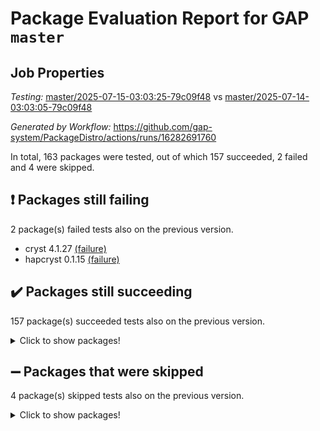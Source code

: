 # Package Evaluation Report for GAP `master`

## Job Properties

*Testing:* [master/2025-07-15-03:03:25-79c09f48](https://github.com/gap-system/PackageDistro/blob/data/reports/master/2025-07-15-03:03:25-79c09f48) vs [master/2025-07-14-03:03:05-79c09f48](https://github.com/gap-system/PackageDistro/blob/data/reports/master/2025-07-14-03:03:05-79c09f48)

*Generated by Workflow:* https://github.com/gap-system/PackageDistro/actions/runs/16282691760

In total, 163 packages were tested, out of which 157 succeeded, 2 failed and 4 were skipped.

## :exclamation: Packages still failing

2 package(s) failed tests also on the previous version.
- cryst 4.1.27 [(failure)](https://github.com/gap-system/PackageDistro/actions/runs/16282691760/job/45975614556)
- hapcryst 0.1.15 [(failure)](https://github.com/gap-system/PackageDistro/actions/runs/16282691760/job/45975614612)

## :heavy_check_mark: Packages still succeeding

157 package(s) succeeded tests also on the previous version.
<details><summary>Click to show packages!</summary>

- 4ti2interface 2024.11-01 [(success)](https://github.com/gap-system/PackageDistro/actions/runs/16282691760/job/45975614523)
- ace 5.7.0 [(success)](https://github.com/gap-system/PackageDistro/actions/runs/16282691760/job/45975614515)
- aclib 1.3.2 [(success)](https://github.com/gap-system/PackageDistro/actions/runs/16282691760/job/45975614522)
- agt 0.3.1 [(success)](https://github.com/gap-system/PackageDistro/actions/runs/16282691760/job/45975614524)
- alco 1.1.1 [(success)](https://github.com/gap-system/PackageDistro/actions/runs/16282691760/job/45975614540)
- alnuth 3.2.1 [(success)](https://github.com/gap-system/PackageDistro/actions/runs/16282691760/job/45975614519)
- anupq 3.3.1 [(success)](https://github.com/gap-system/PackageDistro/actions/runs/16282691760/job/45975614530)
- atlasrep 2.1.9 [(success)](https://github.com/gap-system/PackageDistro/actions/runs/16282691760/job/45975614521)
- autodoc 2025.05.09 [(success)](https://github.com/gap-system/PackageDistro/actions/runs/16282691760/job/45975614527)
- automata 1.16 [(success)](https://github.com/gap-system/PackageDistro/actions/runs/16282691760/job/45975614526)
- automgrp 1.3.3 [(success)](https://github.com/gap-system/PackageDistro/actions/runs/16282691760/job/45975614529)
- autpgrp 1.11.1 [(success)](https://github.com/gap-system/PackageDistro/actions/runs/16282691760/job/45975614547)
- cap 2025.07-02 [(success)](https://github.com/gap-system/PackageDistro/actions/runs/16282691760/job/45975614532)
- caratinterface 2.3.7 [(success)](https://github.com/gap-system/PackageDistro/actions/runs/16282691760/job/45975614543)
- cddinterface 2025.06.24 [(success)](https://github.com/gap-system/PackageDistro/actions/runs/16282691760/job/45975614538)
- circle 1.6.6 [(success)](https://github.com/gap-system/PackageDistro/actions/runs/16282691760/job/45975614531)
- classicpres 1.22 [(success)](https://github.com/gap-system/PackageDistro/actions/runs/16282691760/job/45975614544)
- cohomolo 1.6.11 [(success)](https://github.com/gap-system/PackageDistro/actions/runs/16282691760/job/45975614539)
- congruence 1.2.7 [(success)](https://github.com/gap-system/PackageDistro/actions/runs/16282691760/job/45975614534)
- corefreesub 0.6 [(success)](https://github.com/gap-system/PackageDistro/actions/runs/16282691760/job/45975614542)
- corelg 1.57 [(success)](https://github.com/gap-system/PackageDistro/actions/runs/16282691760/job/45975614536)
- crime 1.6 [(success)](https://github.com/gap-system/PackageDistro/actions/runs/16282691760/job/45975614537)
- crisp 1.4.6 [(success)](https://github.com/gap-system/PackageDistro/actions/runs/16282691760/job/45975614545)
- crypting 0.10.6 [(success)](https://github.com/gap-system/PackageDistro/actions/runs/16282691760/job/45975614550)
- crystcat 1.1.10 [(success)](https://github.com/gap-system/PackageDistro/actions/runs/16282691760/job/45975614553)
- ctbllib 1.3.11 [(success)](https://github.com/gap-system/PackageDistro/actions/runs/16282691760/job/45975614555)
- cubefree 1.20 [(success)](https://github.com/gap-system/PackageDistro/actions/runs/16282691760/job/45975614558)
- curlinterface 2.4.2 [(success)](https://github.com/gap-system/PackageDistro/actions/runs/16282691760/job/45975614561)
- cvec 2.8.4 [(success)](https://github.com/gap-system/PackageDistro/actions/runs/16282691760/job/45975614563)
- datastructures 0.3.3 [(success)](https://github.com/gap-system/PackageDistro/actions/runs/16282691760/job/45975614583)
- deepthought 1.0.9 [(success)](https://github.com/gap-system/PackageDistro/actions/runs/16282691760/job/45975614569)
- design 1.8.2 [(success)](https://github.com/gap-system/PackageDistro/actions/runs/16282691760/job/45975614559)
- difsets 2.3.1 [(success)](https://github.com/gap-system/PackageDistro/actions/runs/16282691760/job/45975614562)
- digraphs 1.10.0 [(success)](https://github.com/gap-system/PackageDistro/actions/runs/16282691760/job/45975614594)
- edim 1.3.8 [(success)](https://github.com/gap-system/PackageDistro/actions/runs/16282691760/job/45975614571)
- example 4.4.1 [(success)](https://github.com/gap-system/PackageDistro/actions/runs/16282691760/job/45975614592)
- examplesforhomalg 2023.10-01 [(success)](https://github.com/gap-system/PackageDistro/actions/runs/16282691760/job/45975614577)
- factint 1.6.3 [(success)](https://github.com/gap-system/PackageDistro/actions/runs/16282691760/job/45975614568)
- ferret 1.0.14 [(success)](https://github.com/gap-system/PackageDistro/actions/runs/16282691760/job/45975614566)
- fga 1.5.0 [(success)](https://github.com/gap-system/PackageDistro/actions/runs/16282691760/job/45975614578)
- fining 1.5.6 [(success)](https://github.com/gap-system/PackageDistro/actions/runs/16282691760/job/45975614570)
- float 1.0.7 [(success)](https://github.com/gap-system/PackageDistro/actions/runs/16282691760/job/45975614581)
- format 1.4.4 [(success)](https://github.com/gap-system/PackageDistro/actions/runs/16282691760/job/45975614564)
- forms 1.2.13 [(success)](https://github.com/gap-system/PackageDistro/actions/runs/16282691760/job/45975614600)
- fplsa 1.2.6 [(success)](https://github.com/gap-system/PackageDistro/actions/runs/16282691760/job/45975614582)
- fr 2.4.13 [(success)](https://github.com/gap-system/PackageDistro/actions/runs/16282691760/job/45975614590)
- francy 2.0.3 [(success)](https://github.com/gap-system/PackageDistro/actions/runs/16282691760/job/45975614617)
- fwtree 1.3 [(success)](https://github.com/gap-system/PackageDistro/actions/runs/16282691760/job/45975614587)
- gapdoc 1.6.7 [(success)](https://github.com/gap-system/PackageDistro/actions/runs/16282691760/job/45975614604)
- gauss 2024.11-01 [(success)](https://github.com/gap-system/PackageDistro/actions/runs/16282691760/job/45975614610)
- gaussforhomalg 2024.08-01 [(success)](https://github.com/gap-system/PackageDistro/actions/runs/16282691760/job/45975614585)
- gbnp 1.1.0 [(success)](https://github.com/gap-system/PackageDistro/actions/runs/16282691760/job/45975614588)
- generalizedmorphismsforcap 2025.07-01 [(success)](https://github.com/gap-system/PackageDistro/actions/runs/16282691760/job/45975614603)
- genss 1.6.9 [(success)](https://github.com/gap-system/PackageDistro/actions/runs/16282691760/job/45975614628)
- gradedmodules 2024.12-01 [(success)](https://github.com/gap-system/PackageDistro/actions/runs/16282691760/job/45975614630)
- gradedringforhomalg 2024.07-01 [(success)](https://github.com/gap-system/PackageDistro/actions/runs/16282691760/job/45975614605)
- grape 4.9.2 [(success)](https://github.com/gap-system/PackageDistro/actions/runs/16282691760/job/45975614609)
- groupoids 1.77 [(success)](https://github.com/gap-system/PackageDistro/actions/runs/16282691760/job/45975614611)
- grpconst 2.6.5 [(success)](https://github.com/gap-system/PackageDistro/actions/runs/16282691760/job/45975614602)
- guarana 0.96.3 [(success)](https://github.com/gap-system/PackageDistro/actions/runs/16282691760/job/45975614624)
- guava 3.20 [(success)](https://github.com/gap-system/PackageDistro/actions/runs/16282691760/job/45975614644)
- hap 1.68 [(success)](https://github.com/gap-system/PackageDistro/actions/runs/16282691760/job/45975614615)
- hecke 1.5.4 [(success)](https://github.com/gap-system/PackageDistro/actions/runs/16282691760/job/45975614614)
- help 4.0 [(success)](https://github.com/gap-system/PackageDistro/actions/runs/16282691760/job/45975614616)
- homalg 2024.01-01 [(success)](https://github.com/gap-system/PackageDistro/actions/runs/16282691760/job/45975614633)
- homalgtocas 2023.11-01 [(success)](https://github.com/gap-system/PackageDistro/actions/runs/16282691760/job/45975614634)
- ibnp 0.15 [(success)](https://github.com/gap-system/PackageDistro/actions/runs/16282691760/job/45975614663)
- idrel 2.48 [(success)](https://github.com/gap-system/PackageDistro/actions/runs/16282691760/job/45975614623)
- images 1.3.3 [(success)](https://github.com/gap-system/PackageDistro/actions/runs/16282691760/job/45975614632)
- intpic 0.4.0 [(success)](https://github.com/gap-system/PackageDistro/actions/runs/16282691760/job/45975614636)
- io 4.9.3 [(success)](https://github.com/gap-system/PackageDistro/actions/runs/16282691760/job/45975614653)
- io_forhomalg 2023.02-04 [(success)](https://github.com/gap-system/PackageDistro/actions/runs/16282691760/job/45975614639)
- irredsol 1.4.4 [(success)](https://github.com/gap-system/PackageDistro/actions/runs/16282691760/job/45975614637)
- json 2.2.3 [(success)](https://github.com/gap-system/PackageDistro/actions/runs/16282691760/job/45975614648)
- jupyterkernel 1.5.1 [(success)](https://github.com/gap-system/PackageDistro/actions/runs/16282691760/job/45975614638)
- jupyterviz 1.5.6 [(success)](https://github.com/gap-system/PackageDistro/actions/runs/16282691760/job/45975614646)
- kan 1.37 [(success)](https://github.com/gap-system/PackageDistro/actions/runs/16282691760/job/45975614642)
- kbmag 1.5.11 [(success)](https://github.com/gap-system/PackageDistro/actions/runs/16282691760/job/45975614650)
- laguna 3.9.7 [(success)](https://github.com/gap-system/PackageDistro/actions/runs/16282691760/job/45975614656)
- liealgdb 2.2.1 [(success)](https://github.com/gap-system/PackageDistro/actions/runs/16282691760/job/45975614672)
- liepring 2.9.1 [(success)](https://github.com/gap-system/PackageDistro/actions/runs/16282691760/job/45975614652)
- liering 2.4.2 [(success)](https://github.com/gap-system/PackageDistro/actions/runs/16282691760/job/45975614643)
- linearalgebraforcap 2025.07-03 [(success)](https://github.com/gap-system/PackageDistro/actions/runs/16282691760/job/45975614655)
- lins 0.9 [(success)](https://github.com/gap-system/PackageDistro/actions/runs/16282691760/job/45975614658)
- localizeringforhomalg 2023.10-01 [(success)](https://github.com/gap-system/PackageDistro/actions/runs/16282691760/job/45975614826)
- loops 3.4.4 [(success)](https://github.com/gap-system/PackageDistro/actions/runs/16282691760/job/45975614677)
- lpres 1.1.1 [(success)](https://github.com/gap-system/PackageDistro/actions/runs/16282691760/job/45975614654)
- majoranaalgebras 1.5.2 [(success)](https://github.com/gap-system/PackageDistro/actions/runs/16282691760/job/45975614666)
- mapclass 1.4.6 [(success)](https://github.com/gap-system/PackageDistro/actions/runs/16282691760/job/45975614714)
- matgrp 0.71 [(success)](https://github.com/gap-system/PackageDistro/actions/runs/16282691760/job/45975614673)
- matricesforhomalg 2024.11-02 [(success)](https://github.com/gap-system/PackageDistro/actions/runs/16282691760/job/45975614671)
- modisom 3.0.0 [(success)](https://github.com/gap-system/PackageDistro/actions/runs/16282691760/job/45975614662)
- modulepresentationsforcap 2025.06-02 [(success)](https://github.com/gap-system/PackageDistro/actions/runs/16282691760/job/45975614669)
- modules 2024.12-01 [(success)](https://github.com/gap-system/PackageDistro/actions/runs/16282691760/job/45975614686)
- monoidalcategories 2025.07-06 [(success)](https://github.com/gap-system/PackageDistro/actions/runs/16282691760/job/45975614694)
- nconvex 2024.12-01 [(success)](https://github.com/gap-system/PackageDistro/actions/runs/16282691760/job/45975614676)
- nilmat 1.4.2 [(success)](https://github.com/gap-system/PackageDistro/actions/runs/16282691760/job/45975614690)
- nock 1.5 [(success)](https://github.com/gap-system/PackageDistro/actions/runs/16282691760/job/45975614683)
- normalizinterface 1.4.1 [(success)](https://github.com/gap-system/PackageDistro/actions/runs/16282691760/job/45975614700)
- nq 2.5.11 [(success)](https://github.com/gap-system/PackageDistro/actions/runs/16282691760/job/45975614707)
- numericalsgps 1.4.0 [(success)](https://github.com/gap-system/PackageDistro/actions/runs/16282691760/job/45975614703)
- openmath 11.5.3 [(success)](https://github.com/gap-system/PackageDistro/actions/runs/16282691760/job/45975614715)
- orb 5.0.1 [(success)](https://github.com/gap-system/PackageDistro/actions/runs/16282691760/job/45975614719)
- packagemanager 1.6.3 [(success)](https://github.com/gap-system/PackageDistro/actions/runs/16282691760/job/45975614692)
- patternclass 2.4.5 [(success)](https://github.com/gap-system/PackageDistro/actions/runs/16282691760/job/45975614704)
- permut 2.0.5 [(success)](https://github.com/gap-system/PackageDistro/actions/runs/16282691760/job/45975614725)
- polenta 1.3.11 [(success)](https://github.com/gap-system/PackageDistro/actions/runs/16282691760/job/45975614716)
- polymaking 0.8.7 [(success)](https://github.com/gap-system/PackageDistro/actions/runs/16282691760/job/45975614713)
- primgrp 3.4.4 [(success)](https://github.com/gap-system/PackageDistro/actions/runs/16282691760/job/45975614720)
- profiling 2.6.2 [(success)](https://github.com/gap-system/PackageDistro/actions/runs/16282691760/job/45975614728)
- qdistrnd 0.9.5 [(success)](https://github.com/gap-system/PackageDistro/actions/runs/16282691760/job/45975614710)
- qpa 1.35 [(success)](https://github.com/gap-system/PackageDistro/actions/runs/16282691760/job/45975614727)
- quagroup 1.8.4 [(success)](https://github.com/gap-system/PackageDistro/actions/runs/16282691760/job/45975614723)
- radiroot 2.9 [(success)](https://github.com/gap-system/PackageDistro/actions/runs/16282691760/job/45975614729)
- rcwa 4.7.1 [(success)](https://github.com/gap-system/PackageDistro/actions/runs/16282691760/job/45975614722)
- rds 1.8 [(success)](https://github.com/gap-system/PackageDistro/actions/runs/16282691760/job/45975614726)
- recog 1.4.4 [(success)](https://github.com/gap-system/PackageDistro/actions/runs/16282691760/job/45975614709)
- repndecomp 1.3.0 [(success)](https://github.com/gap-system/PackageDistro/actions/runs/16282691760/job/45975614721)
- repsn 3.1.2 [(success)](https://github.com/gap-system/PackageDistro/actions/runs/16282691760/job/45975614736)
- resclasses 4.7.3 [(success)](https://github.com/gap-system/PackageDistro/actions/runs/16282691760/job/45975614718)
- ringsforhomalg 2024.11-02 [(success)](https://github.com/gap-system/PackageDistro/actions/runs/16282691760/job/45975614724)
- sco 2023.08-01 [(success)](https://github.com/gap-system/PackageDistro/actions/runs/16282691760/job/45975614748)
- scscp 2.4.3 [(success)](https://github.com/gap-system/PackageDistro/actions/runs/16282691760/job/45975614752)
- semigroups 5.5.2 [(success)](https://github.com/gap-system/PackageDistro/actions/runs/16282691760/job/45975614732)
- sglppow 2.4 [(success)](https://github.com/gap-system/PackageDistro/actions/runs/16282691760/job/45975614739)
- sgpviz 0.999.6 [(success)](https://github.com/gap-system/PackageDistro/actions/runs/16282691760/job/45975614730)
- simpcomp 2.1.14 [(success)](https://github.com/gap-system/PackageDistro/actions/runs/16282691760/job/45975614745)
- singular 2024.06.03 [(success)](https://github.com/gap-system/PackageDistro/actions/runs/16282691760/job/45975614735)
- sl2reps 1.1 [(success)](https://github.com/gap-system/PackageDistro/actions/runs/16282691760/job/45975614742)
- sla 1.6.2 [(success)](https://github.com/gap-system/PackageDistro/actions/runs/16282691760/job/45975614741)
- smallantimagmas 0.4.1 [(success)](https://github.com/gap-system/PackageDistro/actions/runs/16282691760/job/45975614746)
- smallgrp 1.5.4 [(success)](https://github.com/gap-system/PackageDistro/actions/runs/16282691760/job/45975614744)
- smallsemi 0.7.2 [(success)](https://github.com/gap-system/PackageDistro/actions/runs/16282691760/job/45975614747)
- sonata 2.9.6 [(success)](https://github.com/gap-system/PackageDistro/actions/runs/16282691760/job/45975614763)
- sophus 1.27 [(success)](https://github.com/gap-system/PackageDistro/actions/runs/16282691760/job/45975614766)
- sotgrps 1.3 [(success)](https://github.com/gap-system/PackageDistro/actions/runs/16282691760/job/45975614759)
- spinsym 1.5.2 [(success)](https://github.com/gap-system/PackageDistro/actions/runs/16282691760/job/45975614758)
- standardff 1.0 [(success)](https://github.com/gap-system/PackageDistro/actions/runs/16282691760/job/45975614753)
- symbcompcc 1.3.2 [(success)](https://github.com/gap-system/PackageDistro/actions/runs/16282691760/job/45975614751)
- thelma 1.3 [(success)](https://github.com/gap-system/PackageDistro/actions/runs/16282691760/job/45975614750)
- tomlib 1.2.11 [(success)](https://github.com/gap-system/PackageDistro/actions/runs/16282691760/job/45975614788)
- toolsforhomalg 2025.05-01 [(success)](https://github.com/gap-system/PackageDistro/actions/runs/16282691760/job/45975614761)
- toric 1.9.6 [(success)](https://github.com/gap-system/PackageDistro/actions/runs/16282691760/job/45975614767)
- transgrp 3.6.5 [(success)](https://github.com/gap-system/PackageDistro/actions/runs/16282691760/job/45975614754)
- typeset 1.2.3 [(success)](https://github.com/gap-system/PackageDistro/actions/runs/16282691760/job/45975614756)
- ugaly 4.1.3 [(success)](https://github.com/gap-system/PackageDistro/actions/runs/16282691760/job/45975614770)
- unipot 1.6 [(success)](https://github.com/gap-system/PackageDistro/actions/runs/16282691760/job/45975614765)
- unitlib 5.0.0 [(success)](https://github.com/gap-system/PackageDistro/actions/runs/16282691760/job/45975614776)
- utils 0.89 [(success)](https://github.com/gap-system/PackageDistro/actions/runs/16282691760/job/45975614760)
- uuid 0.7 [(success)](https://github.com/gap-system/PackageDistro/actions/runs/16282691760/job/45975614774)
- walrus 0.9991 [(success)](https://github.com/gap-system/PackageDistro/actions/runs/16282691760/job/45975614764)
- wedderga 4.11.1 [(success)](https://github.com/gap-system/PackageDistro/actions/runs/16282691760/job/45975614768)
- wpe 0.8 [(success)](https://github.com/gap-system/PackageDistro/actions/runs/16282691760/job/45975614780)
- xmod 2.95 [(success)](https://github.com/gap-system/PackageDistro/actions/runs/16282691760/job/45975614769)
- xmodalg 1.32 [(success)](https://github.com/gap-system/PackageDistro/actions/runs/16282691760/job/45975614778)
- yangbaxter 0.10.6 [(success)](https://github.com/gap-system/PackageDistro/actions/runs/16282691760/job/45975614772)
- zeromqinterface 0.17 [(success)](https://github.com/gap-system/PackageDistro/actions/runs/16282691760/job/45975614779)
</details>

## :heavy_minus_sign: Packages that were skipped

4 package(s) skipped tests also on the previous version.
<details><summary>Click to show packages!</summary>

- browse 1.8.21 [(skipped)](https://github.com/gap-system/PackageDistro/actions/runs/16282691760/job/45975268057)
- itc 1.5.1 [(skipped)](https://github.com/gap-system/PackageDistro/actions/runs/16282691760/job/45975268057)
- polycyclic 2.16 [(skipped)](https://github.com/gap-system/PackageDistro/actions/runs/16282691760/job/45975268057)
- xgap 4.32 [(skipped)](https://github.com/gap-system/PackageDistro/actions/runs/16282691760/job/45975268057)
</details>

